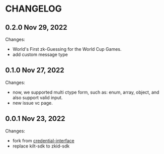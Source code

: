 # CHANGELOG

## 0.2.0 Nov 29, 2022

Changes:

- World's First zk-Guessing for the World Cup Games.
- add custom message type

## 0.1.0 Nov 27, 2022

Changes:

- now, we supported multi ctype form, such as: enum, array, object, and also support valid input.
- new issue vc page.

## 0.0.1 Nov 23, 2022

Changes:

- fork from [credential-interface](https://github.com/zCloak-Network/zkid-credential)
- replace kilt-sdk to zkid-sdk
